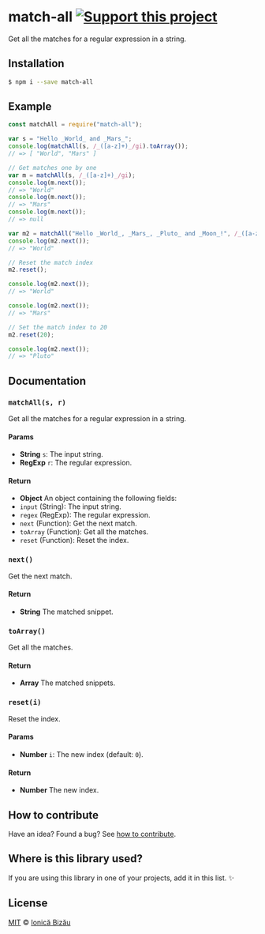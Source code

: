 # match-all [![Support this project][donate-now]][paypal-donations]

Get all the matches for a regular expression in a string.

## Installation

```sh
$ npm i --save match-all
```

## Example

```js
const matchAll = require("match-all");

var s = "Hello _World_ and _Mars_";
console.log(matchAll(s, /_([a-z]+)_/gi).toArray());
// => [ "World", "Mars" ]

// Get matches one by one
var m = matchAll(s, /_([a-z]+)_/gi);
console.log(m.next());
// => "World"
console.log(m.next());
// => "Mars"
console.log(m.next());
// => null

var m2 = matchAll("Hello _World_, _Mars_, _Pluto_ and _Moon_!", /_([a-z]+)_/gi);
console.log(m2.next());
// => "World"

// Reset the match index
m2.reset();

console.log(m2.next());
// => "World"

console.log(m2.next());
// => "Mars"

// Set the match index to 20
m2.reset(20);

console.log(m2.next());
// => "Pluto"
```

## Documentation

### `matchAll(s, r)`
Get all the matches for a regular expression in a string.

#### Params
- **String** `s`: The input string.
- **RegExp** `r`: The regular expression.

#### Return
- **Object** An object containing the following fields:
 - `input` (String): The input string.
 - `regex` (RegExp): The regular expression.
 - `next` (Function): Get the next match.
 - `toArray` (Function): Get all the matches.
 - `reset` (Function): Reset the index.

### `next()`
Get the next match.

#### Return
- **String** The matched snippet.

### `toArray()`
Get all the matches.

#### Return
- **Array** The matched snippets.

### `reset(i)`
Reset the index.

#### Params
- **Number** `i`: The new index (default: `0`).

#### Return
- **Number** The new index.

## How to contribute
Have an idea? Found a bug? See [how to contribute][contributing].

## Where is this library used?
If you are using this library in one of your projects, add it in this list. :sparkles:

## License

[MIT][license] © [Ionică Bizău][website]

[paypal-donations]: https://www.paypal.com/cgi-bin/webscr?cmd=_s-xclick&hosted_button_id=RVXDDLKKLQRJW
[donate-now]: http://i.imgur.com/6cMbHOC.png

[license]: http://showalicense.com/?fullname=Ionic%C4%83%20Biz%C4%83u%20%3Cbizauionica%40gmail.com%3E%20(http%3A%2F%2Fionicabizau.net)&year=2015#license-mit
[website]: http://ionicabizau.net
[contributing]: /CONTRIBUTING.md
[docs]: /DOCUMENTATION.md